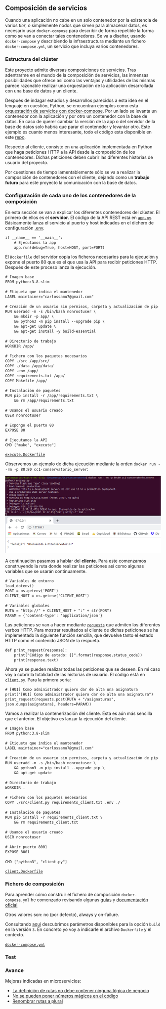 ## Composición de servicios ##

Cuando una aplicación no cabe en un solo contenedor por la existencia de varios *tier*, o simplemente nodos que sirven para almacenar datos, es necesario usar `docker-compose` para describir de forma repetible la forma como se van a conectar tales contenedores. Se va a diseñar, usando `docker-compose` y describiendo la infraestructura mediante un fichero `docker-compose.yml`, un servicio que incluya varios contenedores.

### Estructura del clúster ###

Este proyecto admite diversas composiciones de servicios. Tras adentrarme en el mundo de la composición de servicios, las inmensas posibilidades que ofrece así como las ventajas y utilidades de las mismas parece razonable realizar una orquestación de la aplicación desarrollada con una base de datos y un cliente.

Después de indagar estudios y desarrollos parecidos a esta idea en el lenguaje en cuestión, Python, se encuentran ejemplos como esta [orquestación de servicios con docker-compose](https://www.atareao.es/tutorial/docker/orquestar-contenedores-con-docker-compose/). Por un lado se levanta un contenedor con la aplicación y por otro un contenedor con la base de datos. En caso de querer cambiar la versión de la app o del servidor de la base de datos solo habría que parar el contenedor y levantar otro. Este ejemplo es cuanto menos interesante, todo el código esta disponible en este [repo](https://github.com/atareao/chiquito-compose).

Respecto al cliente, consiste en una aplicación implementada en Python que haga peticiones HTTP a la API desde la composición de los contenedores. Dichas peticiones deben cubrir las diferentes historias de usuario del proyecto.

Por cuestiones de tiempo lamentablemente sólo se va a realizar la composición de contenedores con el cliente, dejando como un **trabajo futuro** para este proyecto la comunicación con la base de datos.

### Configuración de cada uno de los contenedores de la composición ###

En esta sección se van a explicar los diferentes contenedores del clúster. El primero de ellos es el **servidor**. El código de la API REST está en [`app.py`](https://github.com/Carlossamu7/CC1-Conservatorio/blob/master/src/app.py). Básicamente lanza el servicio al puerto y host indicados en el dichero de configuración [.env](https://github.com/Carlossamu7/CC1-Conservatorio/blob/master/.env).

```
if __name__ == '__main__':
    # Ejecutamos la app
    app.run(debug=True, host=HOST, port=PORT)
```

El `Dockerfile` del servidor copia los ficheros necesarios para la ejecución y expone el puerto 80 que es el que usa la API para recibir peticiones HTTP. Después de este proceso lanza la ejecución.

```
# Imagen base
FROM python:3.8-slim

# Etiqueta que indica el mantenedor
LABEL maintainer="carlossamu7@gmail.com"

# Creación de un usuario sin permisos, carpeta y actualización de pip
RUN useradd -m -s /bin/bash nonrootuser \
    && mkdir -p app/ \
    && python3 -m pip install --upgrade pip \
    && apt-get update \
    && apt-get install -y build-essential

# Directorio de trabajo
WORKDIR /app/

# Fichero con los paquetes necesarios
COPY ./src /app/src/
COPY ./data /app/data/
COPY .env /app/
COPY requirements.txt /app/
COPY Makefile /app/

# Instalación de paquetes
RUN pip install -r /app/requirements.txt \
    && rm /app/requirements.txt

# Usamos el usuario creado
USER nonrootuser

# Expongo el puerto 80
EXPOSE 80

# Ejecutamos la API
CMD ["make", "execute"]
```

[`execute.Dockerfile`](https://github.com/Carlossamu7/CC1-Conservatorio/blob/master/execute.Dockerfile)

Observemos un ejemplo de dicha ejecución mediante la orden `docker run --rm -p 80:80 cc1-conservatorio_server`:

![](https://github.com/Carlossamu7/CC1-Conservatorio/blob/master/docs/images/sem_13_14_15/soloserver.png)

A continuación pasamos a hablar del **cliente**. Para este comenzamos construyendo la ruta donde realizar las peticiones así como algunas variables que se usarán continuamente.

```
# Variables de entorno
load_dotenv()
PORT = os.getenv('PORT')
CLIENT_HOST = os.getenv('CLIENT_HOST')

# Variables globales
RUTA = "http://" + CLIENT_HOST + ":" + str(PORT)
PARAM = {'content-type': 'application/json'}
```

Las peticiones se van a hacer mediante [`requests`](https://pypi.org/project/requests/) que admiten los diferentes verbos HTTP. Para mostrar resultados al cliente de dichas peticiones se ha implementado la siguiente función sencilla, que devuelve tanto el estado HTTP como el contenido JSON de la respueta.

```
def print_request(response):
    print("Código de estado: {}".format(response.status_code))
    print(response.text)
```

Ahora ya se pueden realizar todas las peticiones que se deseen. En mi caso voy a cubrir la totalidad de las historias de usuario. El código está en [`client.py`](https://github.com/Carlossamu7/CC1-Conservatorio/blob/master/src/client.py). Para la primera sería:

```
# [HU1] Como administrador quiero dar de alta una asignatura
print("[HU1] Como administrador quiero dar de alta una asignatura")
print_request(requests.post(RUTA + "/asignaturas", json.dumps(asignatura), headers=PARAM))
```

Vamos a realizar la contenerización del cliente. Esta es aún más sencilla que el anterior. El objetivo es lanzar la ejecución del cliente.

```
# Imagen base
FROM python:3.8-slim

# Etiqueta que indica el mantenedor
LABEL maintainer="carlossamu7@gmail.com"

# Creación de un usuario sin permisos, carpeta y actualización de pip
RUN useradd -m -s /bin/bash nonrootuser \
    && python3 -m pip install --upgrade pip \
    && apt-get update

# Directorio de trabajo
WORKDIR .

# Fichero con los paquetes necesarios
COPY ./src/client.py requirements_client.txt .env ./

# Instalación de paquetes
RUN pip install -r requirements_client.txt \
    && rm requirements_client.txt

# Usamos el usuario creado
USER nonrootuser

# Abrir puerto 8001
EXPOSE 8001

CMD ["python3", "client.py"]
```

[`client.Dockerfile`](https://github.com/Carlossamu7/CC1-Conservatorio/blob/master/client.Dockerfile)

### Fichero de composición ###

Para aprender cómo construir el fichero de composición `docker-compose.yml` he comenzado revisando algunas [guías](https://www.linode.com/docs/guides/how-to-use-docker-compose/) y [documentación oficial](https://docs.docker.com/compose/gettingstarted/)

Otros valores son: no (por defecto), always y on-failure.

Consultando [aquí](https://docs.docker.com/compose/compose-file/compose-file-v3/#build) descubrimos parámetros disponibles para la opción `build` en la versión `3`. En concreto yo voy a indicarle el archivo `Dockerfile` y el contexto.

[`docker-compose.yml`](https://github.com/Carlossamu7/CC1-Conservatorio/blob/master/docker-compose.yml)

### Test ###

### Avance ###

Mejoras indicadas en microservicios:
- [La definición de rutas no debe contener ninguna lógica de negocio](https://github.com/Carlossamu7/CC1-Conservatorio/issues/84)
- [No se pueden poner números mágicos en el código](https://github.com/Carlossamu7/CC1-Conservatorio/issues/85)
- [Renombrar rutas a plural](https://github.com/Carlossamu7/CC1-Conservatorio/issues/86)
